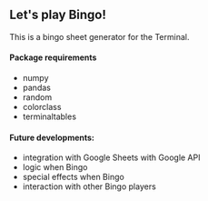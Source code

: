 ## Let's play Bingo!

This is a bingo sheet generator for the Terminal.

#### Package requirements
- numpy
- pandas
- random
- colorclass
- terminaltables

#### Future developments:
- integration with Google Sheets with Google API
- logic when Bingo
- special effects when Bingo
- interaction with other Bingo players
